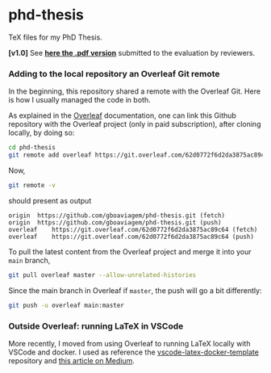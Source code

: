 # phd-thesis
TeX files for my PhD Thesis.

**[v1.0]** See **[here the .pdf version](https://drive.google.com/file/d/1Kp-uSYZWhAMEfrG7Uqi_vSR_0ukaTVO_/view?usp=share_link)** submitted to the evaluation by reviewers.

### Adding to the local repository an Overleaf Git remote
In the beginning, this repository shared a remote with the Overleaf Git. Here is how I usually managed the code in both.

As explained in the [Overleaf](https://www.overleaf.com/learn/how-to/Using_Git_and_GitHub) documentation,
one can link this Github repository with the Overleaf project (only in paid subscription), after cloning locally,
by doing so:
```sh
cd phd-thesis
git remote add overleaf https://git.overleaf.com/62d0772f6d2da3875ac89c64
```

Now,
```sh
git remote -v
```
should present as output
```
origin	https://github.com/gboaviagem/phd-thesis.git (fetch)
origin	https://github.com/gboaviagem/phd-thesis.git (push)
overleaf	https://git.overleaf.com/62d0772f6d2da3875ac89c64 (fetch)
overleaf	https://git.overleaf.com/62d0772f6d2da3875ac89c64 (push)
```

To pull the latest content from the Overleaf project and merge it into your `main` branch,
```sh
git pull overleaf master --allow-unrelated-histories
```

Since the main branch in Overleaf if `master`, the push will go a bit differently:
```sh
git push -u overleaf main:master
```

### Outside Overleaf: running LaTeX in VSCode 
More recently, I moved from using Overleaf to running LaTeX locally with VSCode and docker. I used as reference the [vscode-latex-docker-template](https://github.com/nuric/vscode-latex-docker-template) repository and [this article on Medium](https://towardsdatascience.com/three-ways-to-create-dockernized-latex-environment-2534163ee0c4).
